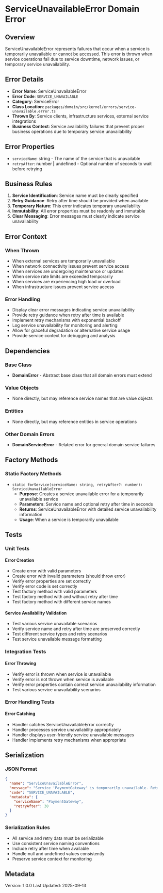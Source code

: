 # ServiceUnavailableError Domain Error

## Overview

ServiceUnavailableError represents failures that occur when a service is temporarily unavailable or cannot be accessed. This error is thrown when service operations fail due to service downtime, network issues, or temporary service unavailability.

## Error Details

- **Error Name**: ServiceUnavailableError
- **Error Code**: `SERVICE_UNAVAILABLE`
- **Category**: ServiceError
- **Class Location**: `packages/domain/src/kernel/errors/service-unavailable.error.ts`
- **Thrown By**: Service clients, infrastructure services, external service integrations
- **Business Context**: Service availability failures that prevent proper business operations due to temporary service unavailability

## Error Properties

- `serviceName`: string - The name of the service that is unavailable
- `retryAfter`: number | undefined - Optional number of seconds to wait before retrying

## Business Rules

1. **Service Identification**: Service name must be clearly specified
2. **Retry Guidance**: Retry after time should be provided when available
3. **Temporary Nature**: This error indicates temporary unavailability
4. **Immutability**: All error properties must be readonly and immutable
5. **Clear Messaging**: Error messages must clearly indicate service unavailability

## Error Context

### When Thrown

- When external services are temporarily unavailable
- When network connectivity issues prevent service access
- When services are undergoing maintenance or updates
- When service rate limits are exceeded temporarily
- When services are experiencing high load or overload
- When infrastructure issues prevent service access

### Error Handling

- Display clear error messages indicating service unavailability
- Provide retry guidance when retry after time is available
- Implement retry mechanisms with exponential backoff
- Log service unavailability for monitoring and alerting
- Allow for graceful degradation or alternative service usage
- Provide service context for debugging and analysis

## Dependencies

### Base Class

- **DomainError** - Abstract base class that all domain errors must extend

### Value Objects

- None directly, but may reference service names that are value objects

### Entities

- None directly, but may reference entities in service operations

### Other Domain Errors

- **DomainServiceError** - Related error for general domain service failures

## Factory Methods

### Static Factory Methods

- `static forService(serviceName: string, retryAfter?: number): ServiceUnavailableError`
  - **Purpose**: Creates a service unavailable error for a temporarily unavailable service
  - **Parameters**: Service name and optional retry after time in seconds
  - **Returns**: ServiceUnavailableError with detailed service unavailability information
  - **Usage**: When a service is temporarily unavailable

## Tests

### Unit Tests

#### Error Creation

- Create error with valid parameters
- Create error with invalid parameters (should throw error)
- Verify error properties are set correctly
- Verify error code is set correctly
- Test factory method with valid parameters
- Test factory method with and without retry after time
- Test factory method with different service names

#### Service Availability Validation

- Test various service unavailable scenarios
- Verify service name and retry after time are preserved correctly
- Test different service types and retry scenarios
- Test service unavailable message formatting

### Integration Tests

#### Error Throwing

- Verify error is thrown when service is unavailable
- Verify error is not thrown when service is available
- Verify error properties contain correct service unavailability information
- Test various service unavailability scenarios

### Error Handling Tests

#### Error Catching

- Handler catches ServiceUnavailableError correctly
- Handler processes service unavailability appropriately
- Handler displays user-friendly service unavailable messages
- Handler implements retry mechanisms when appropriate

## Serialization

### JSON Format

```json
{
  "name": "ServiceUnavailableError",
  "message": "Service 'PaymentGateway' is temporarily unavailable. Retry after 30 seconds",
  "code": "SERVICE_UNAVAILABLE",
  "metadata": {
    "serviceName": "PaymentGateway",
    "retryAfter": 30
  }
}
```

### Serialization Rules

- All service and retry data must be serializable
- Use consistent service naming conventions
- Include retry after time when available
- Handle null and undefined values consistently
- Preserve service context for monitoring

## Metadata

Version: 1.0.0
Last Updated: 2025-09-13
